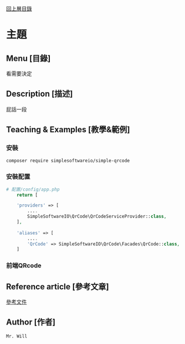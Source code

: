 [回上層目錄](../README.md)

# 主題

## **Menu [目錄]**
看需要決定

## **Description [描述]**
屁話一段

## **Teaching & Examples [教學&範例]**
### 安裝
```bash
composer require simplesoftwareio/simple-qrcode
```

### 安裝配置
```php
# 配置/config/app.php
    return [

    'providers' => [
        ....                
        SimpleSoftwareIO\QrCode\QrCodeServiceProvider::class,
    ],
    
    'aliases' => [
        ....                
        'QrCode' => SimpleSoftwareIO\QrCode\Facades\QrCode::class,
    ]
```

### 前端QRcode

## **Reference article [參考文章]**
[參考文件](https://techvblogs.com/blog/generate-qr-code-laravel-8)

## **Author [作者]**
`Mr. Will`
